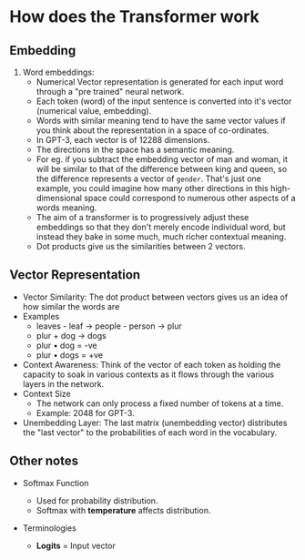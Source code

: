 # How does the Transformer work

## Embedding

1. Word embeddings:
    - Numerical Vector representation is generated for each input word through a "pre trained" neural network.
    - Each token (word) of the input sentence is converted into it's vector (numerical value, embedding).
    - Words with similar meaning tend to have the same vector values if you think about the representation in a space of co-ordinates.
    - In GPT-3, each vector is of 12288 dimensions.
    - The directions in the space has a semantic meaning.
    - For eg. if you subtract the embedding vector of man and woman, it will be similar to that of the difference between king and queen, so the difference represents a vector of `gender`. That's just one example, you could imagine how many other directions in this high-dimensional space could correspond to numerous other aspects of a words meaning.
    - The aim of a transformer is to progressively adjust these embeddings so that they don't merely encode individual word, but instead they bake in some much, much richer contextual meaning.
    - Dot products give us the similarities between 2 vectors.

## Vector Representation

- Vector Similarity: The dot product between vectors gives us an idea of how similar the words are
- Examples
    * leaves - leaf → people - person → plur 
    * plur + dog → dogs
    * plur • dog = -ve
    * plur • dogs = +ve
- Context Awareness: Think of the vector of each token as holding the capacity to soak in various contexts as it flows through the various layers in the network.
- Context Size
  - The network can only process a fixed number of tokens at a time.
  - Example: 2048 for GPT-3.
- Unembedding Layer: The last matrix (unembedding vector) distributes the "last vector" to the probabilities of each word in the vocabulary.


## Other notes

- Softmax Function
  - Used for probability distribution.
  - Softmax with **temperature** affects distribution.

- Terminologies
  - **Logits** = Input vector
